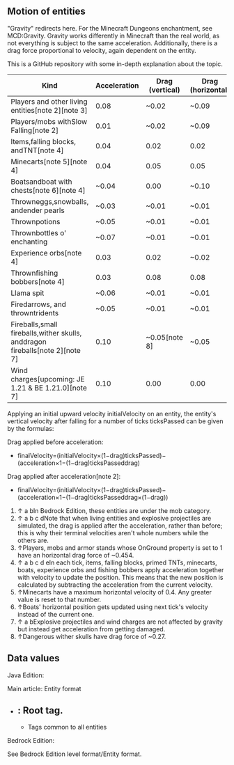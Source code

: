 ## Motion of entities
"Gravity" redirects here.  For the Minecraft Dungeons enchantment, see MCD:Gravity.
Gravity works differently in Minecraft than the real world, as not everything is subject to the same acceleration. Additionally, there is a drag force proportional to velocity, again dependent on the entity.

This is a GitHub repository with some in-depth explanation about the topic.

| Kind                                                                         | Acceleration | Drag (vertical) | Drag (horizontal) | Terminal velocitym/tick | Terminal velocitym/s | Applies drag: |
|------------------------------------------------------------------------------|--------------|-----------------|-------------------|-------------------------|----------------------|---------------|
| Players and other living entities[note 2][note 3]                            | 0.08         | ~0.02           | ~0.09             | 3.92                    | 78.4                 | After         |
| Players/mobs withSlow Falling[note 2]                                        | 0.01         | ~0.02           | ~0.09             | 0.49                    | 9.8                  | After         |
| Items,falling blocks, andTNT[note 4]                                         | 0.04         | 0.02            | 0.02              | 1.96                    | 39.2                 | After         |
| Minecarts[note 5][note 4]                                                    | 0.04         | 0.05            | 0.05              | 0.76                    | 16.0                 | After         |
| Boatsandboat with chests[note 6][note 4]                                     | ~0.04        | 0.00            | ~0.10             | ∞                       | ∞                    | -             |
| Throwneggs,snowballs, andender pearls                                        | ~0.03        | ~0.01           | ~0.01             | 3.00                    | 60.0                 | Before        |
| Thrownpotions                                                                | ~0.05        | ~0.01           | ~0.01             | 5.00                    | 100.0                | Before        |
| Thrownbottles o' enchanting                                                  | ~0.07        | ~0.01           | ~0.01             | 7.00                    | 140.0                | Before        |
| Experience orbs[note 4]                                                      | 0.03         | 0.02            | ~0.02             | 1.47                    | 29.4                 | After         |
| Thrownfishing bobbers[note 4]                                                | 0.03         | 0.08            | 0.08              | 0.345                   | 6.9                  | After         |
| Llama spit                                                                   | ~0.06        | ~0.01           | ~0.01             | 6.00                    | 120.0                | Before        |
| Firedarrows, and throwntridents                                              | ~0.05        | ~0.01           | ~0.01             | 5.00                    | 100.0                | Before        |
| Fireballs,small fireballs,wither skulls, anddragon fireballs[note 2][note 7] | 0.10         | ~0.05[note 8]   | ~0.05             | 1.90                    | 38.0                 | After         |
| Wind charges‌[upcoming: JE 1.21 & BE 1.21.0][note 7]                         | 0.10         | 0.00            | 0.00              | ∞                       | ∞                    | -             |

Applying an initial upward velocity initialVelocity on an entity, the entity's vertical velocity after falling for a number of ticks ticksPassed can be given by the formulas:

Drag applied before acceleration:
- finalVelocity=(initialVelocity×(1−drag)ticksPassed)−(acceleration×1−(1−drag)ticksPasseddrag)

Drag applied after acceleration[note 2]:
- finalVelocity=(initialVelocity×(1−drag)ticksPassed)−(acceleration×1−(1−drag)ticksPasseddrag×(1−drag))

1. ↑ a bIn Bedrock Edition, these entities are under the mob category.
2. ↑ a b c dNote that when living entities and explosive projectiles are simulated, the drag is applied after the acceleration, rather than before; this is why their terminal velocities aren't whole numbers while the others are.
3. ↑Players, mobs and armor stands whose OnGround property is set to 1 have an horizontal drag force of ~0.454.
4. ↑ a b c d eIn each tick, items, falling blocks, primed TNTs, minecarts, boats, experience orbs and fishing bobbers apply acceleration together with velocity to update the position. This means that the new position is calculated by subtracting the acceleration from the current velocity.
5. ↑Minecarts have a maximum horizontal velocity of 0.4. Any greater value is reset to that number.
6. ↑Boats' horizontal position gets updated using next tick's velocity instead of the current one.
7. ↑ a bExplosive projectiles and wind charges are not affected by gravity but instead get acceleration from getting damaged.
8. ↑Dangerous wither skulls have drag force of ~0.27.

## Data values
Java Edition:

Main article: Entity format
- : Root tag.
	- 
	- Tags common to all entities

Bedrock Edition:

See Bedrock Edition level format/Entity format.


